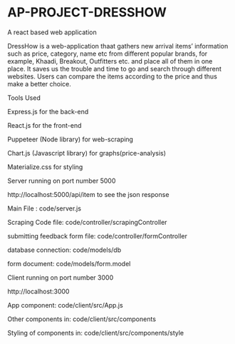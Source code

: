 # AP-PROJECT-DRESSHOW
A react based web application


DressHow is a web-application thaat gathers new arrival items’ information such as price,
category, name etc from different popular brands, for example, Khaadi, Breakout, Outfitters
etc. and place all of them in one place. It saves us the trouble and time to go and search
through different websites. Users can compare the items according to the price and thus
make a better choice.





Tools Used

Express.js for the back-end

React.js for the front-end

Puppeteer (Node library) for web-scraping

Chart.js (Javascript library) for graphs(price-analysis)

Materialize.css for styling








Server running on port number 5000

http://localhost:5000/api/item to see the json response

Main File : code/server.js

Scraping Code file: code/controller/scrapingController

submitting feedback form file: code/controller/formController

database connection: code/models/db

form document: code/models/form.model






Client running on port number 3000

http://localhost:3000

App component: code/client/src/App.js

Other components in: code/client/src/components

Styling of components in: code/client/src/components/style

